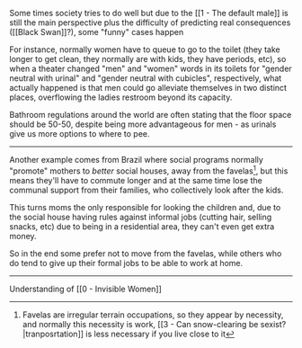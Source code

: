 Some times society tries to do well but due to the [[1 - The default male]] is still the main perspective plus the difficulty of predicting real consequences ([[Black Swan]]?), some "funny" cases happen

For instance, normally women have to queue to go to the toilet (they take longer to get clean, they normally are with kids, they have periods, etc), so when a theater changed "men" and "women" words in its toilets for "gender neutral with urinal" and "gender neutral with cubicles", respectively, what actually happened is that men could go alleviate themselves in two distinct places, overflowing the ladies restroom beyond its capacity.

Bathroom regulations around the world are often stating that the floor space should be 50-50, despite being more advantageous for men - as urinals give us more options to where to pee.

---

Another example comes from Brazil where social programs normally "promote" mothers to _better_ social houses, away from the favelas[^1], but this means they'll have to commute longer and at the same time lose the communal support from their families, who collectively look after the kids.

This turns moms the only responsible for looking the children and, due to the social house having rules against informal jobs (cutting hair, selling snacks, etc) due to being in a residential area, they can't even get extra money.

So in the end some prefer not to move from the favelas, while others who do tend to give up their formal jobs to be able to work at home.

---

Understanding of [[0 - Invisible Women]]

[^1]: Favelas are irregular terrain occupations, so they appear by necessity, and normally this necessity is work, [[3 - Can snow-clearing be sexist?|tranposrtation]] is less necessary if you live close to it